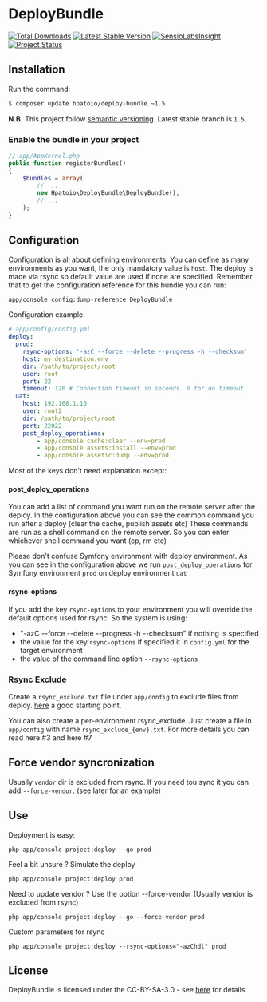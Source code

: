 DeployBundle
=================

[![Total Downloads](https://poser.pugx.org/hpatoio/deploy-bundle/downloads.png)](https://packagist.org/packages/hpatoio/deploy-bundle)
[![Latest Stable Version](https://poser.pugx.org/hpatoio/deploy-bundle/v/stable.png)](https://packagist.org/packages/hpatoio/deploy-bundle)
[![SensioLabsInsight](https://insight.sensiolabs.com/projects/b4556cd7-652f-4a58-9126-eb2c1abd6c89/mini.png)](https://insight.sensiolabs.com/projects/b4556cd7-652f-4a58-9126-eb2c1abd6c89)
[![Project Status](http://stillmaintained.com/hpatoio/DeployBundle.png)](http://stillmaintained.com/hpatoio/DeployBundle)

## Installation
Run the command:

```bash
$ composer update hpatoio/deploy-bundle ~1.5
```

**N.B.** This project follow [semantic versioning](http://semver.org/). Latest stable branch is `1.5`.


### Enable the bundle in your project
```php
// app/AppKernel.php
public function registerBundles()
{
    $bundles = array(
        // ...
        new Hpatoio\DeployBundle\DeployBundle(),
        // ...
    );
}
```
## Configuration
Configuration is all about defining environments. You can define as many environments as you want, the only mandatory value is `host`. The deploy is made via rsync so default value are used if none are specified.
Remember that to get the configuration reference for this bundle you can run:
```bash
app/console config:dump-reference DeployBundle
```

Configuration example:
```yaml
# app/config/config.yml
deploy:
  prod:
    rsync-options: '-azC --force --delete --progress -h --checksum'
    host: my.destination.env
    dir: /path/to/project/root
    user: root
    port: 22
    timeout: 120 # Connection timeout in seconds. 0 for no timeout.
  uat:
    host: 192.168.1.10
    user: root2
    dir: /path/to/project/root
    port: 22022
    post_deploy_operations: 
        - app/console cache:clear --env=prod
        - app/console assets:install --env=prod
        - app/console assetic:dump --env=prod    
```

Most of the keys don't need explanation except:

#### post_deploy_operations
You can add a list of command you want run on the remote server after the deploy. In the configuration above you can see the common command you run after a deploy (clear the cache, publish assets etc)
These commands are run as a shell command on the remote server. So you can enter whichever shell command you want (cp, rm etc)

Please don't confuse Symfony environment with deploy environment. As you can see in the configuration above we run `post_deploy_operations` for Symfony environment `prod` on deploy environment `uat`

#### rsync-options
If you add the key `rsync-options` to your environment you will override the default options used for rsync. So the system is using:

* "-azC --force --delete --progress -h --checksum" if nothing is specified
* the value for the key `rsync-options` if specified it in `config.yml` for the target environment
* the value of the command line option `--rsync-options`

### Rsync Exclude
Create a `rsync_exclude.txt` file under `app/config` to exclude files from deploy. [here](http://bit.ly/rsehdbsf2) a good starting point.

You can also create a per-environment rsync_exclude. Just create a file in `app/config` with name `rsync_exclude_{env}.txt`. For more details you can read here #3 and here #7

## Force vendor syncronization
Usually `vendor` dir is excluded from rsync. If you need tou sync it you can add `--force-vendor`. (see later for an example)

## Use
Deployment is easy: 
```shell
php app/console project:deploy --go prod
```
Feel a bit unsure ? Simulate the deploy
```shell
php app/console project:deploy prod
```
Need to update vendor ? Use the option --force-vendor (Usually vendor is excluded from rsync)
```shell
php app/console project:deploy --go --force-vendor prod
```
Custom parameters for rsync
```shell
php app/console project:deploy --rsync-options="-azChdl" prod
```
License
-------------
DeployBundle is licensed under the CC-BY-SA-3.0 - see [here](http://www.spdx.org/licenses/CC-BY-SA-3.0) for details

